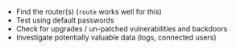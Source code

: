 
  * Find the router(s) (``route`` works well for this)
  * Test using default passwords
  * Check for upgrades / un-patched vulnerabilities and backdoors
  * Investigate potentially valuable data (logs, connected users)
